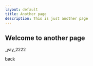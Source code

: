```yaml
---
layout: default
title: Another page
description: This is just another page
---
```


## Welcome to another page

_yay_2222

[back](./)
